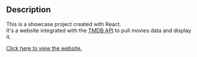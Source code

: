 ## Description

This is a showcase project created with React.<br />
It's a website integrated with the [TMDB API](https://www.themoviedb.org/) to pull movies data and display it.

[Click here to view the website.](https://movies-showcase.now.sh/)


